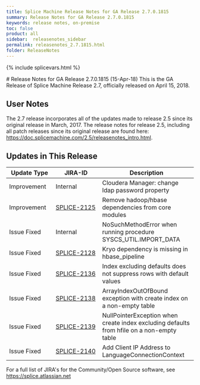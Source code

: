 ```yaml
---
title: Splice Machine Release Notes for GA Release 2.7.0.1815
summary: Release Notes for GA Release 2.7.0.1815
keywords: release notes, on-premise
toc: false
product: all
sidebar:  releasenotes_sidebar
permalink: releasenotes_2.7.1815.html
folder: ReleaseNotes
---
```

{% include splicevars.html %}
<section>
<div class="TopicContent" data-swiftype-index="true" markdown="1">
# Release Notes for GA Release 2.7.0.1815 (15-Apr-18)
This is the GA Release of Splice Machine Release 2.7, officially released on April 15, 2018.

## User Notes

The 2.7 release incorporates all of the updates made to release 2.5 since its original release in March, 2017. The release notes for release 2.5, including all patch releases since its original release are found here: <a href="https://doc.splicemachine.com/2.5/releasenotes_intro.html" target="_blank">https://doc.splicemachine.com/2.5/releasenotes_intro.html</a>.

## Updates in This Release
<table>
    <col width="125px" />
    <col width="125px" />
    <col />
    <thead>
        <tr>
            <th>Update Type</th>
            <th>JIRA-ID</th>
            <th>Description</th>
        </tr>
    </thead>
    <tbody>
        <tr>
            <td>Improvement</td>
            <td>Internal</td>
            <td>Cloudera Manager: change ldap password property</td>
        </tr>
        <tr>
            <td>Improvement</td>
            <td><a href="https://splice.atlassian.net/browse/SPLICE-2125">SPLICE-2125</a></td>
            <td>Remove hadoop/hbase dependencies from core modules</td>
        </tr>
         <tr>
             <td>Issue Fixed</td>
             <td>Internal</td>
             <td>NoSuchMethodError when running procedure SYSCS_UTIL.IMPORT_DATA</td>
         </tr>
         <tr>
             <td>Issue Fixed</td>
             <td><a href="https://splice.atlassian.net/browse/SPLICE-2128">SPLICE-2128</a></td>
             <td>Kryo dependency is missing in hbase_pipeline</td>
         </tr>
         <tr>
             <td>Issue Fixed</td>
             <td><a href="https://splice.atlassian.net/browse/SPLICE-2136">SPLICE-2136</a></td>
             <td>Index excluding defaults does not suppress rows with default values</td>
         </tr>
         <tr>
             <td>Issue Fixed</td>
             <td><a href="https://splice.atlassian.net/browse/SPLICE-2138">SPLICE-2138</a></td>
             <td>ArrayIndexOutOfBound exception with create index on a non-empty table</td>
         </tr>
         <tr>
             <td>Issue Fixed</td>
             <td><a href="https://splice.atlassian.net/browse/SPLICE-2139">SPLICE-2139</a></td>
             <td>NullPointerException when create index excluding defaults from hfile on a non-empty table</td>
         </tr>
         <tr>
             <td>Issue Fixed</td>
             <td><a href="https://splice.atlassian.net/browse/SPLICE-2140">SPLICE-2140</a></td>
             <td>Add Client IP Address to LanguageConnectionContext</td>
         </tr>
    </tbody>
</table>

For a full list of JIRA's for the Community/Open Source software, see <https://splice.atlassian.net>

</div>
</section>
